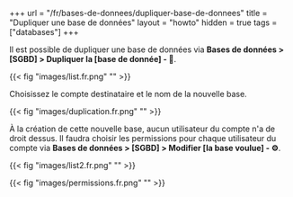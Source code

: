 +++
url = "/fr/bases-de-donnees/dupliquer-base-de-donnees"
title = "Dupliquer une base de données"
layout = "howto"
hidden = true
tags = ["databases"]
+++

Il est possible de dupliquer une base de données via **Bases de données > [SGBD] > Dupliquer la [base de donnée] - 📄**.

{{< fig "images/list.fr.png" "" >}}

Choisissez le compte destinataire et le nom de la nouvelle base.

{{< fig "images/duplication.fr.png" "" >}}

À la création de cette nouvelle base, aucun utilisateur du compte n'a de droit dessus. Il faudra choisir les permissions pour chaque utilisateur du compte via **Bases de données > [SGBD] > Modifier [la base voulue] - ⚙️**.

{{< fig "images/list2.fr.png" "" >}}

{{< fig "images/permissions.fr.png" "" >}}
